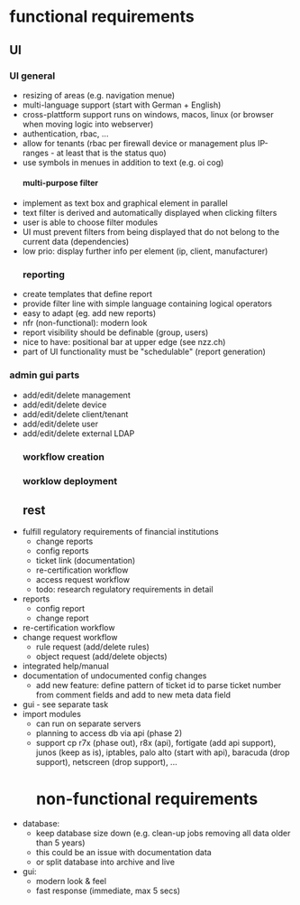 # functional requirements

## UI

### UI general

-   resizing of areas (e.g. navigation menue)
-   multi-language support (start with German + English)
-   cross-plattform support runs on windows, macos, linux (or browser when moving logic into webserver)
-   authentication, rbac, ...
-   allow for tenants (rbac per firewall device or management plus IP-ranges - at least that is the status quo)
-   use symbols in menues in addition to text (e.g. oi cog)
    #### multi-purpose filter
-   implement as text box and graphical element in parallel
-   text filter is derived and automatically displayed when clicking filters
-   user is able to choose filter modules
-   UI must prevent filters from being displayed that do not belong to the current data (dependencies)
-   low prio: display further info per element (ip, client, manufacturer)
    ### reporting
-   create templates that define report
-   provide filter line with simple language containing logical operators
-   easy to adapt (eg. add new reports)
-   nfr (non-functional): modern look
-   report visibility should be definable (group, users)
-   nice to have: positional bar at upper edge (see nzz.ch)
-   part of UI functionality must be "schedulable" (report generation)

### admin gui parts

-   add/edit/delete management
-   add/edit/delete device
-   add/edit/delete client/tenant
-   add/edit/delete user
-   add/edit/delete external LDAP
    ### workflow creation
    ### worklow deployment
    ## rest
-   fulfill regulatory requirements of financial institutions
    -   change reports
    -   config reports
    -   ticket link (documentation)
    -   re-certification workflow
    -   access request workflow
    -   todo: research regulatory requirements in detail
-   reports
    -   config report
    -   change report
-   re-certification workflow
-   change request workflow
    -   rule request (add/delete rules)
    -   object request (add/delete objects)
-   integrated help/manual
-   documentation of undocumented config changes
    -   add new feature: define pattern of ticket id to parse ticket number from comment fields and add to new meta data field
-   gui - see separate task
-   import modules
    -   can run on separate servers
    -   planning to access db via api (phase 2)
    -   support cp r7x (phase out), r8x (api), fortigate (add api support), junos (keep as is), iptables, palo alto (start with api), baracuda (drop support), netscreen (drop support),
        ...
        # non-functional requirements
-   database:
    -   keep database size down (e.g. clean-up jobs removing all data older than 5 years)
    -   this could be an issue with documentation data
    -   or split database into archive and live
-   gui:
    -   modern look & feel
    -   fast response (immediate, max 5 secs)
